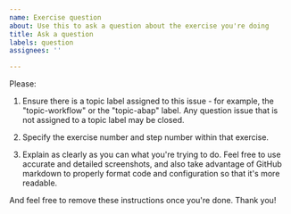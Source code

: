 ```yaml
---
name: Exercise question
about: Use this to ask a question about the exercise you're doing
title: Ask a question
labels: question
assignees: ''

---
```


Please: 

1. Ensure there is a topic label assigned to this issue - for example, the "topic-workflow" or the "topic-abap" label. Any question issue that is not assigned to a topic label may be closed.

2. Specify the exercise number and step number within that exercise.

3. Explain as clearly as you can what you're trying to do. Feel free to use accurate and detailed screenshots, and also take advantage of GitHub markdown to properly format code and configuration so that it's more readable. 

And feel free to remove these instructions once you're done. Thank you!
